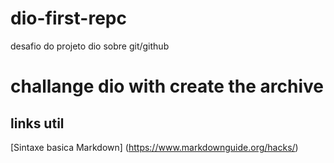 # dio-first-repc
desafio do projeto dio sobre git/github
# challange dio with create the archive

## links util
[Sintaxe basica Markdown] (https://www.markdownguide.org/hacks/)
